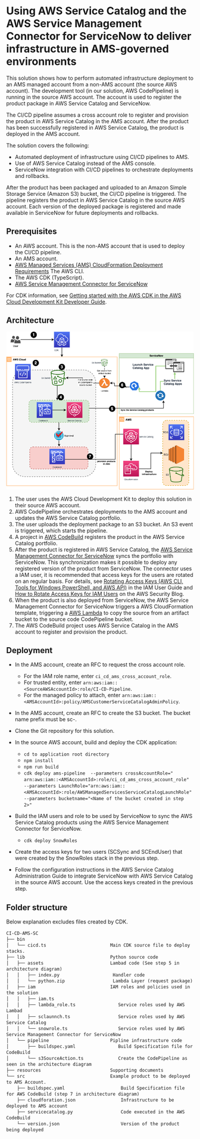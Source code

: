 # Using AWS Service Catalog and the AWS Service Management Connector for ServiceNow to deliver infrastructure in AMS-governed environments

This solution shows how to perform automated infrastructure deployment to an AMS managed account from a non-AMS account (the source AWS account). The development tool (in our solution, AWS CodePipeline) is running in the source AWS account. The account is used to register the product package in AWS Service Catalog and ServiceNow.

The CI/CD pipeline assumes a cross account role to register and provision the product in AWS Service Catalog in the AMS account. After the product has been successfully registered in AWS Service Catalog, the product is deployed in the AMS account.

The solution covers the following:
- Automated deployment of infrastructure using CI/CD pipelines to AMS.
- Use of AWS Service Catalog instead of the AMS console.
- ServiceNow integration with CI/CD pipelines to orchestrate deployments and rollbacks. 

After the product has been packaged and uploaded to an Amazon Simple Storage Service (Amazon S3) bucket, the CI/CD pipeline is triggered. The pipeline registers the product in AWS Service Catalog in the source AWS account. Each version of the deployed package is registered and made available in ServiceNow for future deployments and rollbacks. 

## Prerequisites
- An AWS account. This is the non-AMS account that is used to deploy the CI/CD pipeline.
- An AMS account.
- [AWS Managed Services (AMS) CloudFormation Deployment Requirements](https://aws.amazon.com/managed-services/)
The AWS CLI.
- The AWS CDK (TypeScript). 
- [AWS Service Management Connector for ServiceNow](https://docs.aws.amazon.com/servicecatalog/latest/adminguide/integrations-servicenow.html)

For CDK information, see [Getting started with the AWS CDK in the AWS Cloud Development Kit Developer Guide](https://docs.aws.amazon.com/cdk/latest/guide/getting_started.html).


## Architecture
![Logic Flow ](./resources/AMS_CI_CD_deployments_architecture-Jan_2021_update.png)


1.	The user uses the AWS Cloud Development Kit to deploy this solution in their source AWS account.
2.	AWS CodePipeline orchestrates deployments to the AMS account and updates the AWS Service Catalog portfolio.
3.	The user uploads the deployment package to an S3 bucket. An S3 event is triggered, which starts the pipeline.
4.	A project in [AWS CodeBuild](https://aws.amazon.com/codebuild/) registers the product in the AWS Service Catalog portfolio.
5.	After the product is registered in AWS Service Catalog, the [AWS Service Management Connector for ServiceNow](https://docs.aws.amazon.com/servicecatalog/latest/adminguide/integrations-servicenow.html) syncs the portfolio with ServiceNow. This synchronization makes it possible to deploy any registered version of the product from ServiceNow. The connector uses a IAM user, it is recommended that access keys for the users are rotated on an regular basis. For details, see [Rotating Access Keys (AWS CLI, Tools for Windows PowerShell, and AWS API)](https://docs.aws.amazon.com/IAM/latest/UserGuide/id_credentials_access-keys.html#Using_RotateAccessKey) in the IAM User Guide and [How to Rotate Access Keys for IAM Users](https://aws.amazon.com/blogs/security/how-to-rotate-access-keys-for-iam-users/) on the AWS Security Blog.
6.	When the product is also deployed from ServiceNow, the AWS Service Management Connector for ServiceNow triggers a AWS CloudFormation template, triggering a [AWS Lambda](https://aws.amazon.com/blogs/security/how-to-rotate-access-keys-for-iam-users/) to copy the source from an artifact bucket to the source code CodePipeline bucket.
7.	The AWS CodeBuild project uses AWS Service Catalog in the AMS account to register and provision the product.


## Deployment
- In the AMS account, create an RFC to request the cross account role. 
    - For the IAM role name, enter `ci_cd_ams_cross_account_role`. 
    - For trusted entity, enter `arn:aws:iam::<SourceAWSAccountId>:role/CI-CD-Pipeline`. 
    - For the managed policy to attach, enter `arn:aws:iam::<AMSAccountId>:policy/AMSCustomerServiceCatalogAdminPolicy`.
- In the AMS account, create an RFC to create the S3 bucket. The bucket name prefix must be sc-.
- Clone the Git repository for this solution.
- In the source AWS account, build and deploy the CDK application: 
    - `cd to application root directory`
    - `npm install`
    - `npm run build`
    - `cdk deploy ams-pipeline 
--parameters crossAccountRole=" arn:aws:iam::<AMSAccountId>:role/ci_cd_ams_cross_account_role" 
--parameters LaunchRole="arn:aws:iam::<AMSAccountId>:role/AWSManagedServicesServiceCatalogLaunchRole" 
--parameters bucketname="<Name of the bucket created in step 2>"`

- Build the IAM users and role to be used by ServiceNow to sync the AWS Service Catalog products using the AWS Service Management Connector for ServiceNow.
    - `cdk deploy SnowRoles`
- Create the access keys for two users (SCSync and SCEndUser) that were created by the SnowRoles stack in the previous step. 
- Follow the configuration instructions in the AWS Service Catalog Administration Guide to integrate ServiceNow with AWS Service Catalog in the source AWS account. Use the access keys created in the previous step.


## Folder structure
Below explanation excludes files created by CDK.
```
CI-CD-AMS-SC
├── bin
│   └── cicd.ts                        Main CDK source file to deploy stacks.
├── lib                                Python source code
│   ├── assets                         Lambad code (See step 5 in architecture diagram)
│   │   ├── index.py                    Handler code
│   │   └── python.zip                  Lambda Layer (request package)              
│   ├── iam                            IAM roles and policies used in the solution
│   │   ├── iam.ts                    
│   │   ├── lambda_role.ts                Service roles used by AWS Lambad
│   │   ├── sclaunnch.ts                  Service roles used by AWS Service Catalog
│   │   └── snowrole.ts                   Service roles used by AWS Service Management Connector for ServiceNow              
│   └── pipeline                       Pipline infrastructure code
│       ├── buildspec.yaml                Build Specification file for CodeBuild
│       └── s3SourceAction.ts             Create the CodePipeline as seen in the architecture diagram  
├── resources                          Supporting documents
└── src                                Example product to be deployed to AMS Account.
    ├── buildspec.yaml                     Build Specification file for AWS CodeBuild (step 7 in architecture diagram)
    ├── cloudforation.json                 Infrastructure to be deployed to AMS account
    ├── servicecatalog.py                  Code executed in the AWS CodeBuild
    └── version.json                       Version of the product being deployed
```
